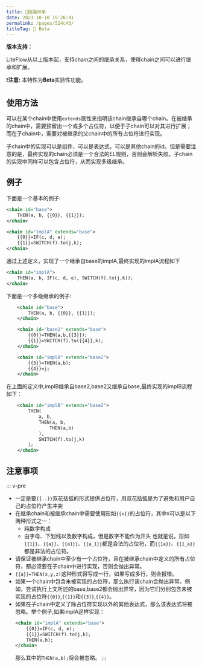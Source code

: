 ```yaml
---
title: 🥯链路继承
date: 2023-10-10 15:26:41
permalink: /pages/524c43/
titleTag: 🧪 Beta
---
```


**版本支持：**<Badge text="v2.12.0+" vertical="middle"/>

LiteFlow从以上版本起，支持chain之间的继承关系，使得chain之间可以进行继承和扩展。

❗**注意:** 本特性为**Beta**实验性功能。

## 使用方法
可以在某个chain中使用`extends`属性来指明该chain继承自哪个chain。在被继承的chain中，需要预留出一个或多个占位符，以便于子chain可以对其进行扩展；而在子chain中，需要对被继承的父chain中的所有占位符进行实现。

子chain中的实现可以是组件，可以是表达式，可以是其他chain的id。但是需要注意的是，最终实现的chain必须是一个合法的EL规则，否则会解析失败。子chain的实现中同样可以包含占位符，从而实现多级继承。


## 例子
下面是一个基本的例子:
``` xml
<chain id="base">
    THEN(a, b, {{0}}, {{1}});
</chain>

<chain id="implA" extends="base">
    {{0}}=IF(c, d, e);
    {{1}}=SWITCH(f).to(j,k);
</chain>
```
通过上述定义，实现了一个继承自base的implA,最终实现的implA流程如下
``` xml
<chain id="implA">
    THEN(a, b, IF(c, d, e), SWITCH(f).to(j,k));
</chain>
```

下面是一个多级继承的例子:
``` xml
    <chain id="base">
        THEN(a, b, {{0}}, {{1}});
    </chain>

    <chain id="base2" extends="base">
        {{0}}=THEN(a,b,{{3}});
        {{1}}=SWITCH(f).to({{4}},k);
    </chain>

    <chain id="implB" extends="base2">
        {{3}}=THEN(a,b);
        {{4}}=j;
    </chain>
```
在上面的定义中,implB继承自base2,base2又继承自base,最终实现的implB流程如下：
``` xml
    <chain id="implB" extends="base2">
        THEN(
            a, b,
            THEN(a, b,
                THEN(a,b)
            ),
            SWITCH(f).to(j,k) 
        );
    </chain>
```

## 注意事项
::: v-pre
* 一定是要`{{..}}`双花括弧的形式提供占位符，用双花括弧是为了避免和用户自己的占位符产生冲突
* 在继承chain和被继承chain中需要使用形如`{{x}}`的占位符，其中x可以是以下两种形式之一：
    - 纯数字构成
    - 由字母、下划线以及数字构成，但是数字不能作为开头
    也就是说，形如`{{1}}`、`{{a}}`、`{{a1}}`、`{{a_1}}`都是合法的占位符，而`{{1a}}`、`{{1_a}}`都是非法的占位符。
* 请保证被继承chain中至少有一个占位符，且在被继承chain中定义的所有占位符，都必须要在子chain中进行实现，否则会抛出异常。
* `{{a}}=THEN(x,y,z)`这种形式得写成一行，如果写成多行，则会报错。
* 如果一个chain中包含未被实现的占位符，那么执行该chain会抛出异常。例如，尝试执行上文所述的base,base2都会抛出异常，因为它们分别包含未被实现的占位符`{{0}}`,`{{1}}`和`{{3}}`,`{{4}}`。
* 如果在子chain中定义了除占位符实现以外的其他表达式，那么该表达式将被忽略。举个例子,如果implA这样实现：
   ``` xml
   <chain id="implA" extends="base">
       {{0}}=IF(c, d, e);
       {{1}}=SWITCH(f).to(j,k);
       THEN(a,b);
   </chain>
   ```
   那么其中的`THEN(a,b);`将会被忽略。
:::